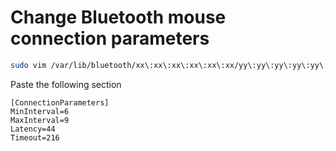 # Change Bluetooth mouse connection parameters

```sh
sudo vim /var/lib/bluetooth/xx\:xx\:xx\:xx\:xx\:xx/yy\:yy\:yy\:yy\:yy\:yy/info
```

Paste the following section

```
[ConnectionParameters]
MinInterval=6
MaxInterval=9
Latency=44
Timeout=216
```
